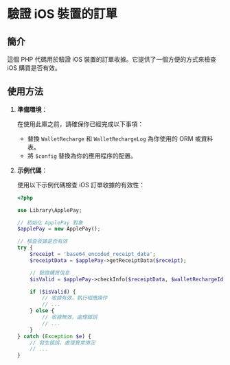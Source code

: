 # 驗證 iOS 裝置的訂單

## 簡介

這個 PHP 代碼用於驗證 iOS 裝置的訂單收據。它提供了一個方便的方式來檢查 iOS 購買是否有效。

## 使用方法

1. **準備環境**：

   在使用此庫之前，請確保你已經完成以下事項：

   - 替換 `WalletRecharge` 和 `WalletRechargeLog` 為你使用的 ORM 或資料表。
   - 將 `$config` 替換為你的應用程序的配置。

2. **示例代碼**：

   使用以下示例代碼檢查 iOS 訂單收據的有效性：

   ```php
   <?php

   use Library\ApplePay;

   // 初始化 ApplePay 對象
   $applePay = new ApplePay();

   // 檢查收據是否有效
   try {
       $receipt = 'base64_encoded_receipt_data';
       $receiptData = $applePay->getReceiptData($receipt);

       // 驗證購買信息
       $isValid = $applePay->checkInfo($receiptData, $walletRechargeId);

       if ($isValid) {
           // 收據有效，執行相應操作
           // ...
       } else {
           // 收據無效，處理錯誤
           // ...
       }
   } catch (Exception $e) {
       // 發生錯誤，處理異常情況
       // ...
   }

